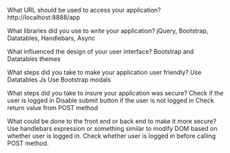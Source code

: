 What URL should be used to access your application?
http://localhost:8888/app

What libraries did you use to write your application?
jQuery, Bootstrap, Datatables, Handlebars, Async

What influenced the design of your user interface?
Bootstrap and Datatables themes

What steps did you take to make your application user friendly?
Use Datatables Js
Use Bootstrap modals

What steps did you take to insure your application was secure?
Check if the user is logged in
Disable submit button if the user is not logged in
Check return value from POST method

What could be done to the front end or back end to make it more secure?
Use handlebars expression or something similar to modify DOM based on whether user is logged in. 
Check whether user is logged in before calling POST method.